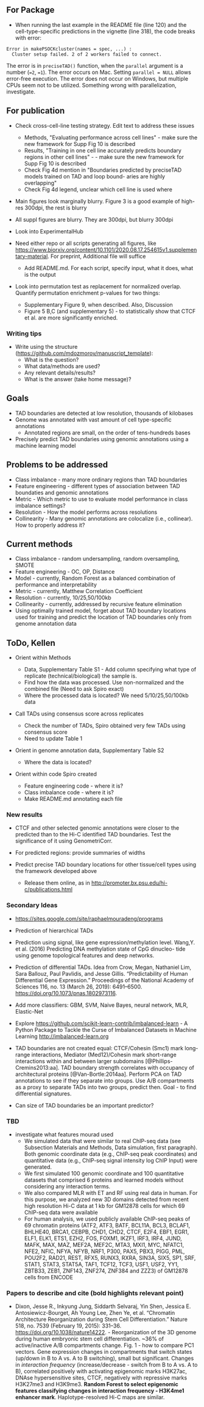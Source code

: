 
## For Package

- When running the last example in the README file (line 120) and the cell-type-specific predictions in the vignette (line 318), the code breaks with error:
```
Error in makePSOCKcluster(names = spec, ...) : 
  Cluster setup failed. 2 of 2 workers failed to connect.
```
The error is in `preciseTAD()` function, when the `parallel` argument is a number (`=2`, `=1`). The error occurs on Mac. Setting `parallel = NULL` allows error-free execution. The error does not occur on Windows, but multiple CPUs seem not to be utilized. Something wrong with parallelization, investigate.


## For publication

- Check cross-cell-line testing strategy. Edit text to address these issues
    - Methods, "Evaluating performance across cell lines" - make sure the new framework for Supp Fig 10 is described
    - Results, "Training in one cell line accurately predicts boundary regions in other cell lines" - - make sure the new framework for Supp Fig 10 is described
    - Check Fig 4d mention in "Boundaries predicted by preciseTAD models trained on TAD and loop bound- aries are highly overlapping"
    - Check Fig 4d legend, unclear which cell line is used where

- Main figures look marginally blurry. Figure 3 is a good example of high-res 300dpi, the rest is blurry
- All suppl figures are blurry. They are 300dpi, but blurry 300dpi

- Look into ExperimentalHub

- Need either repo or all scripts generating all figures, like https://www.biorxiv.org/content/10.1101/2020.08.17.254615v1.supplementary-material. For preprint, Additional file will suffice
    - Add README.md. For each script, specify input, what it does, what is the output

- Look into permutation test as replacement for normalized overlap. Quantify permutation enrichment p-values for two things:
    - Supplementary Figure 9, when described. Also, Discussion
    - Figure 5 B,C (and supplementary 5) - to statistically show that CTCF et al. are more significantly enriched.





### Writing tips

- Write using the structure (https://github.com/mdozmorov/manuscript_template):
    - What is the question?
    - What data/methods are used?
    - Any relevant details/results?
    - What is the answer (take home message)?

## Goals

* TAD boundaries are detected at low resolution, thousands of kilobases
* Genome was annotated with vast amount of cell type-specific annotations
    * Annotated regions are small, on the order of tens-hundreds bases
* Precisely predict TAD boundaries using genomic annotations using a machine learning model

## Problems to be addressed

- Class imbalance - many more ordinary regions than TAD boundaries
- Feature engineering - different types of association between TAD boundaties and genomic annotations
- Metric - Which metric to use to evaluate model performance in class imbalance settings?
- Resolution - How the model performs across resolutions
- Collinearity - Many genomic annotations are colocalize (i.e., collinear). How to properly address it?

## Current methods

- Class imbalance - random undersampling, random oversampling, SMOTE
- Feature engineering - OC, OP, Distance
- Model - currently, Random Forest as a balanced combination of performance and interpretability
- Metric - currently, Matthew Correlation Coefficient
- Resolution - currently, 10/25,50/100kb
- Collinearity - currently, addressed by recursive feature elimination
- Using optimally trained model, forget about TAD boundary locations used for training and predict the location of TAD boundaries only from genome annotation data

## ToDo, Kellen

- Orient within Methods
    - Data, Supplementary Table S1 - Add column specifying what type of replicate (technical/biological) the sample is. 
    - Find how the data was processed. Use non-normalized and the combined file (Need to ask Spiro exact)
    - Where the processed data is located? We need 5/10/25,50/100kb data

- Call TADs using consensus score across replicates
    - Check the number of TADs, Spiro obtained very few TADs using consensus score
    - Need to update Table 1

- Orient in genome annotation data, Supplementary Table S2
    - Where the data is located?

- Orient within code Spiro created
    - Feature engineering code - where it is?
    - Class imbalance code - where it is?
    - Make README.md annotating each file

### New results

- CTCF and other selected genomic annotations were closer to the predicted than to the Hi-C identified TAD boundaries. Test the significance of it using GenometriCorr.

- For predicted regions: provide summaries of widths

- Predict precise TAD boundary locations for other tissue/cell types using the framework developed above
    - Release them online, as in http://promoter.bx.psu.edu/hi-c/publications.html

### Secondary Ideas

- https://sites.google.com/site/raphaelmouradeng/programs

- Prediction of hierarchical TADs

- Prediction using signal, like gene expression/methylation level. Wang,Y. et al. (2016) Predicting DNA methylation state of CpG dinucleo- tide using genome topological features and deep networks.

- Prediction of differential TADs. Idea from Crow, Megan, Nathaniel Lim, Sara Ballouz, Paul Pavlidis, and Jesse Gillis. “Predictability of Human Differential Gene Expression.” Proceedings of the National Academy of Sciences 116, no. 13 (March 26, 2019): 6491–6500. https://doi.org/10.1073/pnas.1802973116.

- Add more classifiers: GBM, SVM, Naive Bayes, neural network, MLR, Elastic-Net 

- Explore https://github.com/scikit-learn-contrib/imbalanced-learn - A Python Package to Tackle the Curse of Imbalanced Datasets in Machine Learning http://imbalanced-learn.org

- TAD boundaries are not created equal: CTCF/Cohesin (Smc1) mark long-range interactions, Mediator (Med12)/Cohesin mark short-range interactions within and between larger subdomains [@Phillips-Cremins2013:aa]. TAD boundary strength correlates with occupancy of architectural proteins [@Van-Bortle:2014aa]. Perform PCA on TAD annotations to see if they separate into groups. Use A/B compartments as a proxy to separate TADs into two groups, predict then. Goal - to find differential signatures.

- Can size of TAD boundaries be an important predictor?


### TBD 

- investigate what features mourad used
   * We simulated data that were similar to real ChIP-seq data (see Subsection Materials and
     Methods, Data simulation, first paragraph). Both genomic coordinate data (e.g., ChIP-seq peak
     coordinates) and quantitative data (e.g., ChIP-seq signal intensity log ChIP
     Input) were generated.
   * We first simulated 100 genomic coordinate and 100 quantitative datasets
     that comprised 6 proteins and learned models without considering any interaction terms.
   * We also compared MLR with ET and RF using real data in human. For this purpose, we analyzed new 3D domains detected from           recent high resolution Hi-C data at 1 kb for GM12878 cells for which 69 ChIP-seq data were available
   * For human analysis, we used publicly available ChIP-seq peaks of 69 chromatin proteins (ATF2, ATF3, BATF, BCL11A, BCL3,            BCLAF1, BHLHE40,       BRCA1, CEBPB, CHD1, CHD2, CTCF, E2F4, EBF1, EGR1, ELF1, ELK1, ETS1, EZH2, FOS, FOXM1, IKZF1, IRF3,          IRF4, JUND, MAFK, MAX, MAZ, MEF2A,          MEF2C, MTA3, MXI1, MYC, NFATC1, NFE2, NFIC, NFYA, NFYB, NRF1, P300, PAX5, PBX3,        PIGG, PML, POU2F2, RAD21, REST, RFX5, RUNX3, RXRA, SIN3A,      SIX5, SP1, SRF, STAT1, STAT3, STAT5A, TAF1, TCF12, TCF3, USF1,      USF2, YY1, ZBTB33, ZEB1, ZNF143, ZNF274, ZNF384 and ZZZ3) of GM12878 cells      from ENCODE 


### Papers to describe and cite (bold highlights relevant point)

- Dixon, Jesse R., Inkyung Jung, Siddarth Selvaraj, Yin Shen, Jessica E. Antosiewicz-Bourget, Ah Young Lee, Zhen Ye, et al. “Chromatin Architecture Reorganization during Stem Cell Differentiation.” Nature 518, no. 7539 (February 19, 2015): 331–36. https://doi.org/10.1038/nature14222. - Reorganization of the 3D genome during human embryonic stem cell differentiation. ~36% of active/inactive A/B compartments change. Fig. 1 - how to compare PC1 vectors. Gene expression changes in compartments that switch states (up/down in B to A vs. A to B switching), small but significant. Changes in _interaction frequency_ (increase/decrease - switch from B to A vs. A to B), correlated positively with activating epigenomic marks H3K27ac, DNAse hypersensitive sites, CTCF, negatively with repressive marks H3K27me3 and H3K9me3. **Random Forest to select epigenomic features classifying changes in interaction frequency - H3K4me1 enhancer mark**. Haplotype-resolved Hi-C maps are similar.



